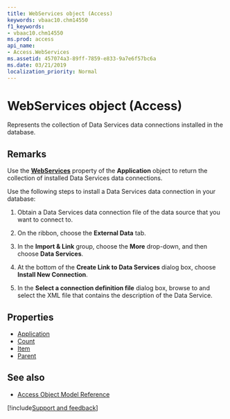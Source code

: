 ```yaml
---
title: WebServices object (Access)
keywords: vbaac10.chm14550
f1_keywords:
- vbaac10.chm14550
ms.prod: access
api_name:
- Access.WebServices
ms.assetid: 457074a3-89ff-7859-e833-9a7e6f57bc6a
ms.date: 03/21/2019
localization_priority: Normal
---
```



# WebServices object (Access)

Represents the collection of Data Services data connections installed in the database.


## Remarks

Use the **[WebServices](Access.Application.WebServices.md)** property of the **Application** object to return the collection of installed Data Services data connections.

Use the following steps to install a Data Services data connection in your database:

1. Obtain a Data Services data connection file of the data source that you want to connect to.
    
2. On the ribbon, choose the **External Data** tab.
    
3. In the **Import &amp; Link** group, choose the **More** drop-down, and then choose **Data Services**.
    
4. At the bottom of the **Create Link to Data Services** dialog box, choose **Install New Connection**.
    
5. In the **Select a connection definition file** dialog box, browse to and select the XML file that contains the description of the Data Service.
    

## Properties

- [Application](Access.WebServices.Application.md)
- [Count](Access.WebServices.Count.md)
- [Item](Access.WebServices.Item.md)
- [Parent](Access.WebServices.Parent.md)

## See also

- [Access Object Model Reference](overview/Access/object-model.md)


[!include[Support and feedback](~/includes/feedback-boilerplate.md)]
